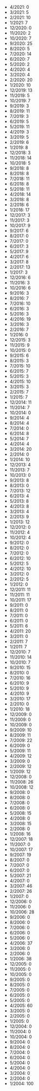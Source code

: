 *  4/2021: 0
*  3/2021: 5
*  2/2021: 10
*  1/2021: 7
*  12/2020: 0
*  11/2020: 2
*  10/2020: 7
*  9/2020: 25
*  8/2020: 5
*  7/2020: 14
*  6/2020: 7
*  5/2020: 2
*  4/2020: 4
*  3/2020: 4
*  2/2020: 20
*  1/2020: 10
*  12/2019: 13
*  11/2019: 5
*  10/2019: 7
*  9/2019: 3
*  8/2019: 11
*  7/2019: 3
*  6/2019: 5
*  5/2019: 11
*  4/2019: 3
*  3/2019: 5
*  2/2019: 6
*  1/2019: 8
*  12/2018: 3
*  11/2018: 14
*  10/2018: 5
*  9/2018: 8
*  8/2018: 8
*  7/2018: 11
*  6/2018: 8
*  5/2018: 11
*  4/2018: 14
*  3/2018: 8
*  2/2018: 6
*  1/2018: 17
*  12/2017: 3
*  11/2017: 3
*  10/2017: 9
*  9/2017: 6
*  8/2017: 0
*  7/2017: 0
*  6/2017: 3
*  5/2017: 9
*  4/2017: 6
*  3/2017: 8
*  2/2017: 13
*  1/2017: 3
*  12/2016: 6
*  11/2016: 3
*  10/2016: 6
*  9/2016: 3
*  8/2016: 7
*  7/2016: 10
*  6/2016: 3
*  5/2016: 3
*  4/2016: 19
*  3/2016: 3
*  2/2016: 7
*  1/2016: 0
*  12/2015: 3
*  11/2015: 9
*  10/2015: 0
*  9/2015: 6
*  8/2015: 3
*  7/2015: 10
*  6/2015: 7
*  5/2015: 3
*  4/2015: 10
*  3/2015: 3
*  2/2015: 7
*  1/2015: 7
*  12/2014: 11
*  11/2014: 7
*  10/2014: 0
*  9/2014: 4
*  8/2014: 4
*  7/2014: 0
*  6/2014: 8
*  5/2014: 7
*  4/2014: 4
*  3/2014: 20
*  2/2014: 0
*  1/2014: 10
*  12/2013: 4
*  11/2013: 7
*  10/2013: 0
*  9/2013: 8
*  8/2013: 0
*  7/2013: 12
*  6/2013: 4
*  5/2013: 8
*  4/2013: 8
*  3/2013: 4
*  2/2013: 9
*  1/2013: 12
*  12/2012: 0
*  11/2012: 4
*  10/2012: 4
*  9/2012: 0
*  8/2012: 0
*  7/2012: 0
*  6/2012: 10
*  5/2012: 5
*  4/2012: 10
*  3/2012: 0
*  2/2012: 5
*  1/2012: 0
*  12/2011: 11
*  11/2011: 11
*  10/2011: 17
*  9/2011: 0
*  8/2011: 0
*  7/2011: 0
*  6/2011: 0
*  5/2011: 6
*  4/2011: 20
*  3/2011: 0
*  2/2011: 7
*  1/2011: 7
*  12/2010: 7
*  11/2010: 14
*  10/2010: 7
*  9/2010: 15
*  8/2010: 0
*  7/2010: 16
*  6/2010: 9
*  5/2010: 9
*  4/2010: 9
*  3/2010: 17
*  2/2010: 0
*  1/2010: 18
*  12/2009: 0
*  11/2009: 0
*  10/2009: 0
*  9/2009: 10
*  8/2009: 11
*  7/2009: 22
*  6/2009: 0
*  5/2009: 11
*  4/2009: 12
*  3/2009: 0
*  2/2009: 12
*  1/2009: 12
*  12/2008: 0
*  11/2008: 26
*  10/2008: 12
*  9/2008: 0
*  8/2008: 0
*  7/2008: 0
*  6/2008: 0
*  5/2008: 15
*  4/2008: 0
*  3/2008: 15
*  2/2008: 0
*  1/2008: 16
*  12/2007: 18
*  11/2007: 0
*  10/2007: 17
*  9/2007: 19
*  8/2007: 0
*  7/2007: 0
*  6/2007: 0
*  5/2007: 21
*  4/2007: 0
*  3/2007: 46
*  2/2007: 26
*  1/2007: 0
*  12/2006: 0
*  11/2006: 0
*  10/2006: 28
*  9/2006: 0
*  8/2006: 0
*  7/2006: 0
*  6/2006: 0
*  5/2006: 0
*  4/2006: 37
*  3/2006: 0
*  2/2006: 0
*  1/2006: 38
*  12/2005: 0
*  11/2005: 0
*  10/2005: 0
*  9/2005: 0
*  8/2005: 0
*  7/2005: 0
*  6/2005: 0
*  5/2005: 0
*  4/2005: 60
*  3/2005: 0
*  2/2005: 0
*  1/2005: 0
*  12/2004: 0
*  11/2004: 0
*  10/2004: 0
*  9/2004: 0
*  8/2004: 0
*  7/2004: 0
*  6/2004: 0
*  5/2004: 0
*  4/2004: 0
*  3/2004: 0
*  2/2004: 0
*  1/2004: 100